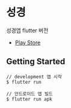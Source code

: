 # 성경

성경앱 flutter 버전

- [Play Store](https://play.google.com/store/apps/details?id=net.joostory.holybible)


## Getting Started

```
// development 앱 시작
$ flutter run

// 안드로이드 앱 빌드
$ flutter run apk
```
